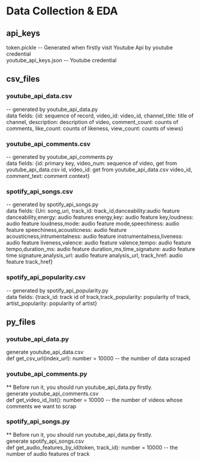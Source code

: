 # Data Collection & EDA
## api_keys
token.pickle -- Generated when firstly visit Youtube Api by youtube credential<br>
youtube_api_keys.json -- Youtube credential
## csv_files
### youtube_api_data.csv 
-- generated by youtube_api_data.py<br>
data fields: {id: sequence of record, video_id: video_id, channel_title: title of channel, description: description of video, comment_count: counts of comments, like_count: counts of likeness, view_count: counts of views}
### youtube_api_comments.csv 
-- generated by youtube_api_comments.py<br>
data fields: {id: primary key, video_num: sequence of video, get from youtube_api_data.csv id, video_id: get from youtube_api_data.csv video_id, comment_text: comment context}
### spotify_api_songs.csv 
-- generated by spotify_api_songs.py<br>
data fields: {Uri: song_uri, track_id: track_id,danceability:audio feature danceability,energy: audio features energy,key: audio feature key,loudness: audio feature loudness,mode: audio feature mode,speechiness: audio feature speechiness,acousticness: audio feature  acousticness,intrumentalness: audio feature instrumentalness,liveness: audio feature liveness,valence: audio feature valence,tempo: audio feature tempo,duration_ms: audio feature duration_ms,time_signature: audio feature time signature,analysis_url: audio feature analysis_url, track_href: audio feature track_href}
### spotify_api_popularity.csv 
-- generated by spotify_api_popularity.py<br>
data fields: {track_id: track id of track,track_popularity: popularity of track, artist_popularity: popularity of artist}
## py_files
### youtube_api_data.py
generate youtube_api_data.csv<br>
def get_csv_url(index_url): number = 10000 -- the number of data scraped
### youtube_api_comments.py
** Before run it, you should run youtube_api_data.py firstly.<br>
generate youtube_api_comments.csv<br>
def get_video_id_list(): number = 10000 -- the number of videos whose comments we want to scrap
### spotify_api_songs.py
** Before run it, you should run youtube_api_data.py firstly.<br>
generate spotify_api_songs.csv<br>
def get_audio_features_by_id(token, track_id): number = 10000 -- the number of audio features of track 



